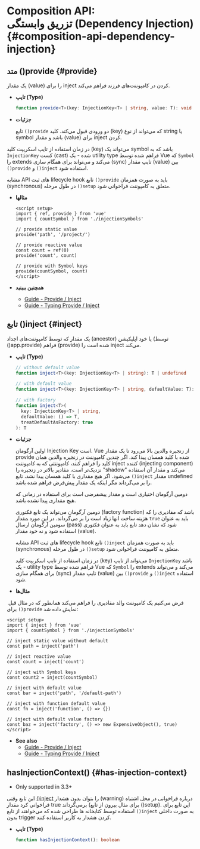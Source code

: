 # Composition API: <br>تزریق وابستگی (Dependency Injection) {#composition-api-dependency-injection}

##  متد ()provide {#provide}

یک مقدار (value) را برای inject کردن در کامپوننت‌های فرزند فراهم می‌کند.

- **تایپ (Type)**

  ```ts
  function provide<T>(key: InjectionKey<T> | string, value: T): void
  ```

- **جزئیات**

  تابع `()provide` دو ورودی قبول می‌کند. کلید (key) که می‌تواند از نوع string یا symbol باشد و مقدار (value) برای inject کردن.

 در زمان استفاده از تایپ اسکریپت کلید (‌key) می‌تواند یک symbol باشد که به `InjectionKey` کست (cast) شده - یک utility type فراهم شده توسط Vue که ‍‍`Symbol` را extends می‌کند و می‌تواند برای همگام سازی (sync) تایپ مقدار (value) بین `()provide` و ‍`()inject` استفاده شود.

مشابه API های ثبت lifecycle hook تابع `()provide` باید به صورت همزمان (synchronous) در طول مرحله ‍‍`()setup` متعلق به کامپوننت فراخوانی شود.

- **مثالها**

  ```vue
  <script setup>
  import { ref, provide } from 'vue'
  import { countSymbol } from './injectionSymbols'

  // provide static value
  provide('path', '/project/')

  // provide reactive value
  const count = ref(0)
  provide('count', count)

  // provide with Symbol keys
  provide(countSymbol, count)
  </script>
  ```

- **همچنین ببینید**
  - [Guide - Provide / Inject](/guide/components/provide-inject)
  - [Guide - Typing Provide / Inject](/guide/typescript/composition-api#typing-provide-inject) <sup class="vt-badge ts" />

## تابع ()inject {#inject}

یک مقدار که توسط کامپوننت‌های اجداد (ancestor) یا خود اپلیکیشن (توسط ()app.provide) فراهم (provide) شده است را inject می‌کند.

- **تایپ (Type)**

  ```ts
  // without default value
  function inject<T>(key: InjectionKey<T> | string): T | undefined

  // with default value
  function inject<T>(key: InjectionKey<T> | string, defaultValue: T): T

  // with factory
  function inject<T>(
    key: InjectionKey<T> | string,
    defaultValue: () => T,
    treatDefaultAsFactory: true
  ): T
  ```

- **جزئیات**

  اولین آرگومان Injection Key است. Vue از زنجیره والدین بالا می‌رود تا یک مقدار provide شده با کلید همسان پیدا کند. اگر چندین کامپوننت در زنجیره والدین همان کلید را فراهم کنند، کامپوننتی که به کامپوننت inject کننده (injecting component) نزدیک‌تر است، مقادیر بالاتر در زنجیره را "shadow" می‌کند و مقدار آن استفاده می‌شود. اگر هیچ مقداری با کلید همسان پیدا نشد، تابع `()inject` مقدار undefined را بر می‌گرداند مگر اینکه یک مقدار پیش‌فرض فراهم شده باشد.

  دومین آرگومان اختیاری است و مقدار پیشفرضی است برای استفاده در زمانی که هیچ مقداری پیدا نشده باشد.

  دومین آرگومان می‌تواند یک تابع فکتوری (factory function) باشد که مقادیری را که هزینه ساخت انها زیاد است را بر می‌گرداند. در این مورد ‍‍مقدار `true` باید به عنوان سومین آرگومان ارسال (pass) شود که نشان دهد تابع باید به عنوان فکتوری استفاده شود و نه خود مقدار (value).

  مشابه API های ثبت lifecycle hook تابع `()inject` باید به صورت همزمان (synchronous) در طول مرحله ‍‍`()setup` متعلق به کامپوننت فراخوانی شود.

  در زمان استفاده از تایپ اسکریپت کلید (key) می‌تواند از تایپ `InjectionKey` باشد - یک utility type فراهم شده توسط Vue که ‍‍`Symbol` را extends می‌کند و می‌تواند برای همگام سازی (sync) تایپ مقدار (value) بین `()provide` و ‍`()inject` استفاده شود.

- **مثال‌ها**

 فرض می‌کنیم یک کامپوننت والد مقادیری را فراهم می‌کند همانطور که در مثال قبل برای `()provide` نمایش داده شد:

  ```vue
  <script setup>
  import { inject } from 'vue'
  import { countSymbol } from './injectionSymbols'

  // inject static value without default
  const path = inject('path')

  // inject reactive value
  const count = inject('count')

  // inject with Symbol keys
  const count2 = inject(countSymbol)

  // inject with default value
  const bar = inject('path', '/default-path')

  // inject with function default value
  const fn = inject('function', () => {})

  // inject with default value factory
  const baz = inject('factory', () => new ExpensiveObject(), true)
  </script>
  ```

- **See also**
  - [Guide - Provide / Inject](/guide/components/provide-inject)
  - [Guide - Typing Provide / Inject](/guide/typescript/composition-api#typing-provide-inject) <sup class="vt-badge ts" />

## hasInjectionContext() {#has-injection-context}

- Only supported in 3.3+

این تابع وقتی [()inject](#inject) را بتوان بدون هشدار (warning) درباره فراخوانی در محل اشتباه فراخوانی کرد مقدار true برمی‌گرداند (برای مثال بیرون از تابع ()setup). این تابع برای استفاده توسط کتابخانه ها طراحی شده که می‌خواهند از تابع `()inject` به صورت داخلی بدون trigger کردن هشدار به کاربر استفاده کنند.

- **تایپ (Type)**

  ```ts
  function hasInjectionContext(): boolean
  ```

